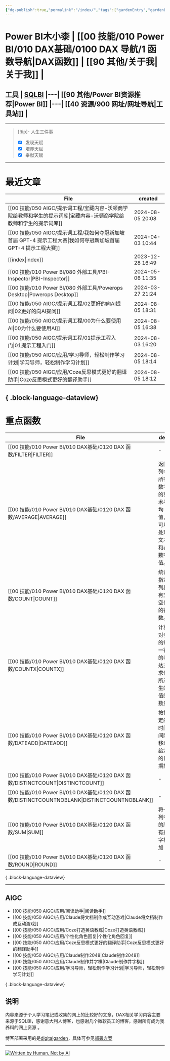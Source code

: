 ```yaml
---
{"dg-publish":true,"permalink":"/index/","tags":["gardenEntry","gardenEntry"]}
---
```


# Power BI木小桼  | [[00 技能/010 Power BI/010 DAX基础/0100 DAX 导航/1 函数导航\|DAX函数]]  |  [[90 其他/关于我\|关于我]] | 

## 工具  | [SQLBI](https://sqlbi.com/) |---| [[90 其他/Power BI资源推荐\|Power BI]] |---| [[40 资源/900 网址/网址导航\|工具站]] |
---


>[!tip]- 人生三件事
> - [x] 发现天赋
> - [x] 培养天赋
> - [x] 奉献天赋

---

#  最近文章

| File                                                                         | created          |
| ---------------------------------------------------------------------------- | ---------------- |
| [[00 技能/050 AIGC/提示词工程/宝藏内容-沃顿商学院给教师和学生的提示词库\|宝藏内容-沃顿商学院给教师和学生的提示词库]]     | 2024-08-05 20:08 |
| [[00 技能/050 AIGC/提示词工程/我如何夺冠新加坡首届 GPT-4 提示工程大赛\|我如何夺冠新加坡首届 GPT-4 提示工程大赛]] | 2024-04-03 10:44 |
| [[index\|index]]                                                          | 2023-12-28 16:49 |
| [[00 技能/010 Power BI/080 外部工具/PBI-Inspector\|PBI-Inspector]]              | 2024-05-06 11:35 |
| [[00 技能/010 Power BI/080 外部工具/Powerops Desktop\|Powerops Desktop]]        | 2024-03-27 21:24 |
| [[00 技能/050 AIGC/提示词工程/02更好的向AI提问\|02更好的向AI提问]]                           | 2024-08-05 18:31 |
| [[00 技能/050 AIGC/提示词工程/00为什么要使用AI\|00为什么要使用AI]]                           | 2024-08-05 16:38 |
| [[00 技能/050 AIGC/提示词工程/01提示工程入门\|01提示工程入门]]                               | 2024-08-03 16:20 |
| [[00 技能/050 AIGC/应用/学习导师，轻松制作学习计划\|学习导师，轻松制作学习计划]]                        | 2024-08-05 18:14 |
| [[00 技能/050 AIGC/应用/Coze反思模式更好的翻译助手\|Coze反思模式更好的翻译助手]]                    | 2024-08-05 18:12 |

{ .block-language-dataview}
---
#  重点函数

| File                                                                                       | des                         | return | import | hard |
| ------------------------------------------------------------------------------------------ | --------------------------- | ------ | ------ | ---- |
| [[00 技能/010 Power BI/010 DAX基础/0120 DAX 函数/FILTER\|FILTER]]                             | \-                          | 表      | 5      | 4    |
| [[00 技能/010 Power BI/010 DAX基础/0120 DAX 函数/AVERAGE\|AVERAGE]]                           | 返回列中所有数字的算术平均值，可以处理文本和非数字值。 | 标量     | 5      | 1    |
| [[00 技能/010 Power BI/010 DAX基础/0120 DAX 函数/COUNT\|COUNT]]                               | 统计指定列具有非空值的行数。              | 标量     | 5      | 1    |
| [[00 技能/010 Power BI/010 DAX基础/0120 DAX 函数/COUNTX\|COUNTX]]                             | 计算对表的每一行的表达式求值所产生的值的数量      | 标量     | 5      | 1    |
| [[00 技能/010 Power BI/010 DAX基础/0120 DAX 函数/DATEADD\|DATEADD]]                           | 按指定的时间间隔移动给定的日期集            | 表      | 5      | 1    |
| [[00 技能/010 Power BI/010 DAX基础/0120 DAX 函数/DISTINCTCOUNT\|DISTINCTCOUNT]]               | \-                          | 标量     | 5      | 1    |
| [[00 技能/010 Power BI/010 DAX基础/0120 DAX 函数/DISTINCTCOUNTNOBLANK\|DISTINCTCOUNTNOBLANK]] | \-                          | \-     | 5      | 1    |
| [[00 技能/010 Power BI/010 DAX基础/0120 DAX 函数/SUM\|SUM]]                                   | 将一列中的所有数字相加                 | 标量     | 5      | 1    |
| [[00 技能/010 Power BI/010 DAX基础/0120 DAX 函数/ROUND\|ROUND]]                               | \-                          | 标量     | 5      | 1    |

{ .block-language-dataview}

---
## AIGC
- [[00 技能/050 AIGC/应用/阅读助手\|阅读助手]]
- [[00 技能/050 AIGC/应用/Claude将文档制作成互动游戏\|Claude将文档制作成互动游戏]]
- [[00 技能/050 AIGC/应用/Coze打造英语教练\|Coze打造英语教练]]
- [[00 技能/050 AIGC/应用/个性化角色回复\|个性化角色回复]]
- [[00 技能/050 AIGC/应用/Coze反思模式更好的翻译助手\|Coze反思模式更好的翻译助手]]
- [[00 技能/050 AIGC/应用/Claude制作2048\|Claude制作2048]]
- [[00 技能/050 AIGC/应用/Claude制作井字棋\|Claude制作井字棋]]
- [[00 技能/050 AIGC/应用/学习导师，轻松制作学习计划\|学习导师，轻松制作学习计划]]

{ .block-language-dataview}


## 说明

内容来源于个人学习笔记或收集的网上的比较好的文章，DAX相关学习内容主要来源于SQLBI，感谢意大利人博客，也感谢几个微软员工的博客，感谢所有成为我养料的网上资源 。

博客部署采用的是[digitalgarden](https://github.com/oleeskild/digitalgarden)，具体可参见[部署方案](https://dg-docs.ole.dev/advanced/hosting-alternatives/)

---

<a href="https://notbyai.fyi"><img src="https://s2.loli.net/2024/01/19/karKNFv5oMhewt7.png" alt="Written by Human, Not by AI"></a>

